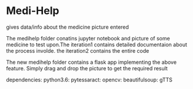 # Medi-Help
gives data/info about the medicine picture entered

The medihelp folder conatins jupyter notebook and picture of some medicine to test upon.The iteration1 contains detailed documentaion about the process involde.
the iteration2 contains the entire code


The new medihelp folder contains a flask app implementing the above feature.
Simply drag and drop the picture to get the required result

dependencies:
python3.6:
pytessaract:
opencv:
beautifulsoup:
gTTS

